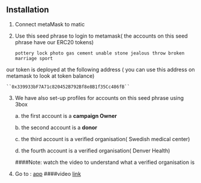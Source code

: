 ## Installation
1. Connect metaMask to matic

2. Use this seed phrase to login to metamask( the accounts on this seed phrase have our ERC20 tokens)

    ``pottery lock photo gas cement unable stone jealous throw broken marriage sport``

our token is deployed at the following address ( you can use this address on metamask to look at token balance)

    ``0x339933bF7A71c820452B792Bf8e8B1f35Cc486fB``
    
    
    
3. We have also set-up profiles for accounts on this seed phrase using 3box
    
    a. the first account  is a **campaign Owner**
    
    b. the second account is a **donor**
    
    c. the third account is a verified organisation( Swedish medical center)
    
    d. the fourth account is a verified organisation( Denver Health)
    
    ####Note: watch the video to understand what a verified organisation is  

4. Go to : [app](adiutorium-app.netlify.com)
    ####video [link](https://www.youtube.com/watch?v=_Wrt9nWaM2k&feature=youtu.be)

 

